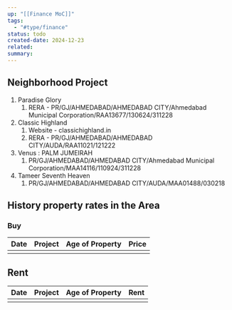 ```yaml
---
up: "[[Finance MoC]]"
tags:
  - "#type/finance"
status: todo
created-date: 2024-12-23
related: 
summary:
---
```


## Neighborhood Project

1. Paradise Glory
	1. RERA - PR/GJ/AHMEDABAD/AHMEDABAD CITY/Ahmedabad Municipal Corporation/RAA13677/130624/311228
2. Classic Highland
	1. Website - classichighland.in
	2. RERA - PR/GJ/AHMEDABAD/AHMEDABAD CITY/AUDA/RAA11021/121222
3. Venus : PALM JUMEIRAH
	1. PR/GJ/AHMEDABAD/AHMEDABAD CITY/Ahmedabad Municipal Corporation/MAA14116/110924/311228
4. Tameer Seventh Heaven
	1. PR/GJ/AHMEDABAD/AHMEDABAD CITY/AUDA/MAA01488/030218

## History property rates in the Area

### Buy

| Date | Project | Age of Property | Price |
| ---- | ------- | --------------- | ----- |
|      |         |                 |       |

## Rent


| Date | Project | Age of Property | Rent | 
| ---- | ------- | --------------- | ---- |
|      |         |                 |      |